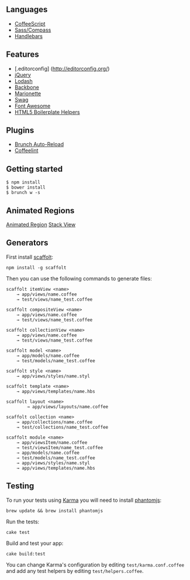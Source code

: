 ## Languages

- [CoffeeScript](http://coffeescript.org/)
- [Sass/Compass](http://sass-lang.com/)
- [Handlebars](http://handlebarsjs.com/)

## Features

- [.editorconfig] (http://editorconfig.org/)
- [jQuery](https://github.com/jquery/jquery)
- [Lodash](https://github.com/bestiejs/lodash)
- [Backbone](https://github.com/jashkenas/backbone)
- [Marionette](http://marionettejs.com/)
- [Swag](https://github.com/elving/swag)
- [Font Awesome](https://github.com/FortAwesome/Font-Awesome)
- [HTML5 Boilerplate Helpers](https://github.com/h5bp/html5-boilerplate)

## Plugins

- [Brunch Auto-Reload](https://github.com/brunch/auto-reload-brunch)
- [Coffeelint](https://github.com/ilkosta/coffeelint-brunch)


## Getting started

    $ npm install
    $ bower install
    $ brunch w -s

## Animated Regions
[Animated Region](AnimatedRegion.md)
[Stack View](StackView.md)


## Generators

First install [scaffolt](https://github.com/paulmillr/scaffolt#readme):

    npm install -g scaffolt

Then you can use the following commands to generate files:

    scaffolt itemView <name>
        → app/views/name.coffee
        → test/views/name_test.coffee

    scaffolt compositeView <name>
        → app/views/name.coffee
        → test/views/name_test.coffee

    scaffolt collectionView <name>
        → app/views/name.coffee
        → test/views/name_test.coffee

    scaffolt model <name>
        → app/models/name.coffee
        → test/models/name_test.coffee

    scaffolt style <name>
        → app/views/styles/name.styl

    scaffolt template <name>
        → app/views/templates/name.hbs

    scaffolt layout <name>
            → app/views/layouts/name.coffee

    scaffolt collection <name>
        → app/collections/name.coffee
        → test/collections/name_test.coffee

    scaffolt module <name>
        → app/viewsItem/name.coffee
        → test/viewsItem/name_test.coffee
        → app/models/name.coffee
        → test/models/name_test.coffee
        → app/views/styles/name.styl
        → app/views/templates/name.hbs

## Testing

To run your tests using [Karma](https://github.com/karma-runner) you will need to install [phantomjs](https://github.com/ariya/phantomjs):

    brew update && brew install phantomjs

Run the tests:

    cake test

Build and test your app:

    cake build:test

You can change Karma's configuration by editing `test/karma.conf.coffee` and add any test helpers by editing `test/helpers.coffee`.


